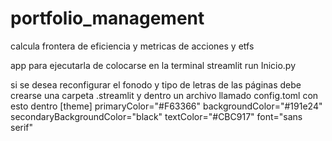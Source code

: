 # portfolio_management
calcula frontera de eficiencia y metricas de acciones y etfs

app para ejecutarla de colocarse en la terminal streamlit run Inicio.py

si se desea reconfigurar el fonodo y tipo de letras de las páginas debe 
crearse una carpeta .streamlit y dentro un archivo 
llamado config.toml
con esto dentro 
[theme]
primaryColor="#F63366"
backgroundColor="#191e24"
secondaryBackgroundColor="black"
textColor="#CBC917"
font="sans serif"






